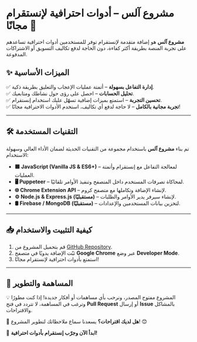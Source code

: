 # **مشروع آلس – أدوات احترافية لإنستقرام مجانًا 🚀**

**مشروع آلس** هو إضافة متقدمة لإنستقرام توفر للمستخدمين أدوات احترافية تساعدهم على تجربة المنصة بطريقة أكثر كفاءة، دون الحاجة لدفع تكاليف التسويق أو الاشتراكات المدفوعة.

## **✨ الميزات الأساسية**
✅ **إدارة التفاعل بسهولة** – أتمتة عمليات الإعجاب والتعليق بطريقة ذكية.  
✅ **تحليل الحسابات** – احصل على رؤى حول نشاطك ومتابعيك.  
✅ **تحسين التجربة** – استمتع بميزات إضافية تسهّل عليك استخدام إنستقرام.  
✅ **تجربة مجانية بالكامل** – لا حاجة لدفع أي تكاليف، استخدم الأدوات الاحترافية مجانًا!  

---

## **🛠️ التقنيات المستخدمة**  

تم بناء **مشروع آلس** باستخدام مجموعة من التقنيات الحديثة لضمان الأداء العالي وسهولة الاستخدام:

- **🟦 JavaScript (Vanilla JS & ES6+)** – لمعالجة التفاعل مع إنستقرام وأتمتة العمليات.  
- **🖥️ Puppeteer** – لمحاكاة تصرفات المستخدم داخل المتصفح وتنفيذ الأوامر تلقائيًا.  
- **🌐 Chrome Extension API** – لإنشاء الإضافة وتكاملها مع متصفح كروم.  
- **⚙️ Node.js & Express.js (مستقبليًا)** – لإنشاء سيرفر يدير الأوامر والطلبات.  
- **🛢️ Firebase / MongoDB (مستقبليًا)** – لتخزين بيانات المستخدمين والإعدادات.  

---

## **📥 كيفية التثبيت والاستخدام**

1. قم بتحميل المشروع من [GitHub Repository](#).
2. ثبّت الإضافة يدويًا في متصفح **Google Chrome** عبر وضع **Developer Mode**.
3. استمتع بأدوات احترافية لإنستقرام مجانًا!

---

## **📌 المساهمة والتطوير**
💡 المشروع مفتوح المصدر، ونرحب بأي مساهمات أو أفكار جديدة! إذا كنت مطورًا وترغب في المساهمة، لا تتردد في فتح **Pull Request** أو إرسال **Issue** بالمشاكل والاقتراحات.  

📩 **هل لديك اقتراحات؟** يسعدنا سماع ملاحظاتك لتطوير المشروع! 😊  

🚀 **ابدأ الآن وجرّب إنستقرام بأدوات احترافية!**
